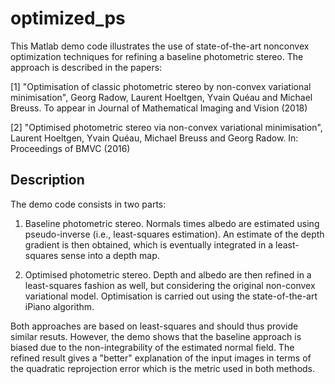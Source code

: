 # optimized_ps

This Matlab demo code illustrates the use of state-of-the-art nonconvex optimization techniques for refining a baseline photometric stereo. The approach is described in the papers: 

[1] "Optimisation of classic photometric stereo by non-convex variational minimisation", Georg Radow, Laurent Hoeltgen, Yvain Quéau and Michael Breuss. To appear in Journal of Mathematical Imaging and Vision (2018)

[2] "Optimised photometric stereo via non-convex variational minimisation", Laurent Hoeltgen, Yvain Quéau, Michael Breuss and Georg Radow. In: Proceedings of BMVC (2016)

## Description

The demo code consists in two parts:

1. Baseline photometric stereo. Normals times albedo are estimated using pseudo-inverse (i.e., least-squares estimation). An estimate of the depth gradient is then obtained, which is eventually integrated in a least-squares sense into a depth map. 

2. Optimised photometric stereo. Depth and albedo are then refined in a least-squares fashion as well, but considering the original non-convex variational model. Optimisation is carried out using the state-of-the-art iPiano algorithm. 

Both approaches are based on least-squares and should thus provide similar resuts. However, the demo shows that the baseline approach is biased due to the non-integrability of the estimated normal field. The refined result gives a "better" explanation of the input images in terms of the quadratic reprojection error which is the metric used in both methods. 
